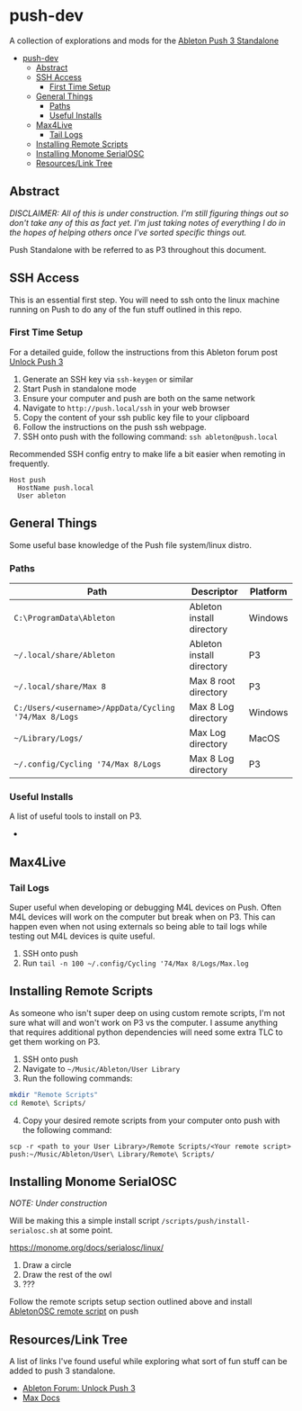 # push-dev

A collection of explorations and mods for the [Ableton Push 3 Standalone](https://www.ableton.com/en/push/)

- [push-dev](#push-dev)
	- [Abstract](#abstract)
	- [SSH Access](#ssh-access)
		- [First Time Setup](#first-time-setup)
	- [General Things](#general-things)
		- [Paths](#paths)
		- [Useful Installs](#useful-installs)
	- [Max4Live](#max4live)
		- [Tail Logs](#tail-logs)
	- [Installing Remote Scripts](#installing-remote-scripts)
	- [Installing Monome SerialOSC](#installing-monome-serialosc)
	- [Resources/Link Tree](#resourceslink-tree)

## Abstract

*DISCLAIMER: All of this is under construction. I'm still figuring things out so don't take any of this as fact yet. I'm just taking notes of everything I do in the hopes of helping others once I've sorted specific things out.*

Push Standalone with be referred to as P3 throughout this document.

## SSH Access

This is an essential first step. You will need to ssh onto the linux machine running on Push to do any of the fun stuff outlined in this repo.

### First Time Setup

For a detailed guide, follow the instructions from this Ableton forum post [Unlock Push 3](https://forum.ableton.com/viewtopic.php?t=248249)

1. Generate an SSH key via `ssh-keygen` or similar
2. Start Push in standalone mode
3. Ensure your computer and push are both on the same network
4. Navigate to `http://push.local/ssh` in your web browser
5. Copy the content of your ssh public key file to your clipboard
6. Follow the instructions on the push ssh webpage.
7. SSH onto push with the following command: `ssh ableton@push.local`

Recommended SSH config entry to make life a bit easier when remoting in frequently.

```ssh
Host push
  HostName push.local
  User ableton
```

## General Things

Some useful base knowledge of the Push file system/linux distro.

### Paths

| Path                                                 | Descriptor                | Platform |
| ---------------------------------------------------- | ------------------------- | -------- |
| `C:\ProgramData\Ableton`                             | Ableton install directory | Windows  |
| `~/.local/share/Ableton`                             | Ableton install directory | P3       |
| `~/.local/share/Max 8`                               | Max 8 root directory      | P3       |
| `C:/Users/<username>/AppData/Cycling '74/Max 8/Logs` | Max 8 Log directory       | Windows  |
| `~/Library/Logs/`                                    | Max Log directory         | MacOS    |
| `~/.config/Cycling '74/Max 8/Logs`                   | Max 8 Log directory       | P3       |

### Useful Installs

A list of useful tools to install on P3.

- 

## Max4Live

### Tail Logs

Super useful when developing or debugging M4L devices on Push. Often M4L devices will work on the computer but break when on P3.
This can happen even when not using externals so being able to tail logs while testing out M4L devices is quite useful.

1. SSH onto push
2. Run `tail -n 100 ~/.config/Cycling '74/Max 8/Logs/Max.log`

## Installing Remote Scripts

As someone who isn't super deep on using custom remote scripts, I'm not sure what will and won't work on P3 vs the computer. I assume anything that requires additional python dependencies will need some extra TLC to get them working on P3.

1. SSH onto push
2. Navigate to `~/Music/Ableton/User Library`
3. Run the following commands:

```bash
mkdir "Remote Scripts"
cd Remote\ Scripts/
```

4. Copy your desired remote scripts from your computer onto push with the following command:

`scp -r <path to your User Library>/Remote Scripts/<Your remote script> push:~/Music/Ableton/User\ Library/Remote\ Scripts/`

## Installing Monome SerialOSC

*NOTE: Under construction*

Will be making this a simple install script `/scripts/push/install-serialosc.sh` at some point.

https://monome.org/docs/serialosc/linux/

1. Draw a circle
2. Draw the rest of the owl
3. ???

Follow the remote scripts setup section outlined above and install [AbletonOSC remote script](https://github.com/ideoforms/AbletonOSC) on push

## Resources/Link Tree

A list of links I've found useful while exploring what sort of fun stuff can be added to push 3 standalone.

- [Ableton Forum: Unlock Push 3](https://forum.ableton.com/viewtopic.php?t=248249)
- [Max Docs](https://docs.cycling74.com/)
